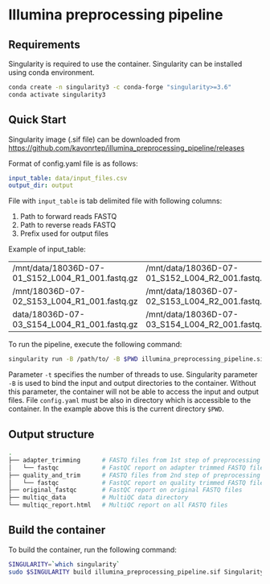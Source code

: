 # Illumina preprocessing pipeline


## Requirements 
Singularity is required to use the container. Singularity can be installed using conda environment. 

```bash
conda create -n singularity3 -c conda-forge "singularity>=3.6"
conda activate singularity3
```

## Quick Start
Singularity image (.sif file) can be downloaded from https://github.com/kavonrtep/illumina_preprocessing_pipeline/releases

Format of config.yaml file is as follows:

```yaml
input_table: data/input_files.csv
output_dir: output
```
File with `input_table` is tab delimited file with following columns:
1. Path to forward reads FASTQ
2. Path to reverse reads FASTQ
3. Prefix used for output files

Example of input_table:

|                                                  |                                                   ||
|--------------------------------------------------|---------------------------------------------------|-|
| /mnt/data/18036D-07-01_S152_L004_R1_001.fastq.gz | 	/mnt/data/18036D-07-01_S152_L004_R2_001.fastq.gz |	Prefix1|
| /mnt/18036D-07-02_S153_L004_R1_001.fastq.gz      | 	/mnt/data/18036D-07-02_S153_L004_R2_001.fastq.gz |	Prefix2|
| data/18036D-07-03_S154_L004_R1_001.fastq.gz      | 	/mnt/data/18036D-07-03_S154_L004_R2_001.fastq.gz |	Prefix3|


To run the pipeline, execute the following command:

```bash
singularity run -B /path/to/ -B $PWD illumina_preprocessing_pipeline.sif -c config.yaml -t 20
````
Parameter `-t` specifies the number of threads to use. Singularity parameter `-B` is used to bind the input and output directories to the container. Without this parameter, the container will not be able to access the input and output files. File `config.yaml` must be also in directory which is accessible to the container. In the example above this is the current directory `$PWD`. 


## Output structure

```bash
.
├── adapter_trimming      # FASTQ files from 1st step of preprocessing
│   └── fastqc            # FastQC report on adapter trimmed FASTQ files
├── quality_and_trim      # FASTQ files from 2nd step of preprocessing
│   └── fastqc            # FastQC report on quality trimmed FASTQ files
├── original_fastqc       # FastQC report on original FASTQ files
├── multiqc_data          # MultiQC data directory 
└── multiqc_report.html   # MultiQC report on all FASTQ files

```


## Build the container

To build the container, run the following command:

```bash
SINGULARITY=`which singularity`
sudo $SINGULARITY build illumina_preprocessing_pipeline.sif Singularity
```